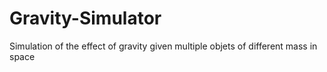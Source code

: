 # Gravity-Simulator
Simulation of the effect of gravity given multiple objets of different mass in space
